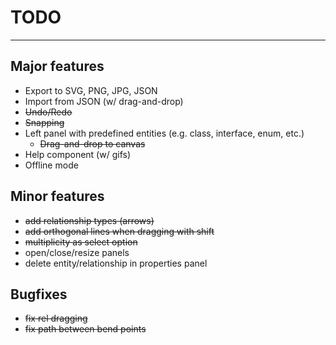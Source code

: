 # TODO
<hr>

## Major features
- Export to SVG, PNG, JPG, JSON
- Import from JSON (w/ drag-and-drop)
- ~~Undo/Redo~~
- ~~Snapping~~
- Left panel with predefined entities (e.g. class, interface, enum, etc.)
    - ~~Drag-and-drop to canvas~~
- Help component (w/ gifs)
- Offline mode

## Minor features
- ~~add relationship types (arrows)~~
- ~~add orthogonal lines when dragging with shift~~
- ~~multiplicity as select option~~
- open/close/resize panels
- delete entity/relationship in properties panel

## Bugfixes
- ~~fix rel dragging~~
- ~~fix path between bend points~~

